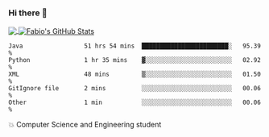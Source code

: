 ### Hi there 👋
<a href="https://github.com/fabiovincenzi/fabiovincenzi">
  <img align="center" src="https://github-readme-stats.vercel.app/api/top-langs/?username=fabiovincenzi&title_color=ffffff&text_color=c9cacc&icon_color=2bbc8a&bg_color=1d1f21&langs_count=3" />
</a>
<a href="https://github.com/fabiovincenzi/fabiovincenzi">
  <img align="center" src="https://github-readme-stats.vercel.app/api?username=fabiovincenzi&show_icons=true&line_height=27&count_private=true&title_color=ffffff&text_color=c9cacc&icon_color=2bbc8a&bg_color=1d1f21" alt="Fabio's GitHub Stats" />
</a>
<!--START_SECTION:waka-->

```text
Java                 51 hrs 54 mins  ████████████████████████░   95.39 %
Python               1 hr 35 mins    ▓░░░░░░░░░░░░░░░░░░░░░░░░   02.92 %
XML                  48 mins         ▒░░░░░░░░░░░░░░░░░░░░░░░░   01.50 %
GitIgnore file       2 mins          ░░░░░░░░░░░░░░░░░░░░░░░░░   00.06 %
Other                1 min           ░░░░░░░░░░░░░░░░░░░░░░░░░   00.06 %
```

<!--END_SECTION:waka-->

:boom: Computer Science and Engineering student
